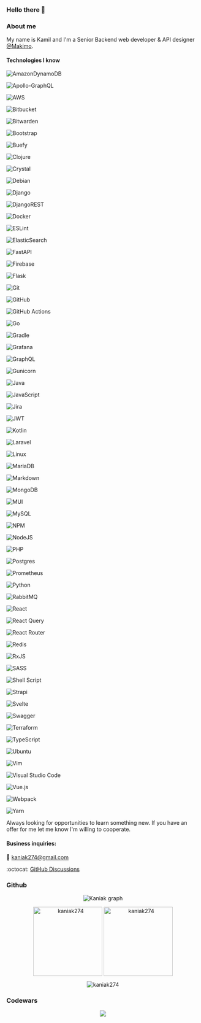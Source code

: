 ### Hello there 👋

### About me
My name is Kamil and I'm a Senior Backend web developer & API designer [@Makimo](https://github.com/makimo).

#### Technologies I know

![AmazonDynamoDB](https://img.shields.io/badge/Amazon%20DynamoDB-4053D6?style=for-the-badge&logo=Amazon%20DynamoDB&logoColor=white)

![Apollo-GraphQL](https://img.shields.io/badge/-ApolloGraphQL-311C87?style=for-the-badge&logo=apollo-graphql)

![AWS](https://img.shields.io/badge/AWS-%23FF9900.svg?style=for-the-badge&logo=amazon-aws&logoColor=white)

![Bitbucket](https://img.shields.io/badge/bitbucket-%230047B3.svg?style=for-the-badge&logo=bitbucket&logoColor=white)

![Bitwarden](https://img.shields.io/badge/bitwarden-%23175DDC.svg?style=for-the-badge&logo=bitwarden&logoColor=white)

![Bootstrap](https://img.shields.io/badge/bootstrap-%23563D7C.svg?style=for-the-badge&logo=bootstrap&logoColor=white)

![Buefy](https://img.shields.io/badge/Buefy-7957D5?style=for-the-badge&logo=buefy&logoColor=48289E)

![Clojure](https://img.shields.io/badge/Clojure-%23Clojure.svg?style=for-the-badge&logo=Clojure&logoColor=Clojure)

![Crystal](https://img.shields.io/badge/crystal-%23000000.svg?style=for-the-badge&logo=crystal&logoColor=white)

![Debian](https://img.shields.io/badge/Debian-D70A53?style=for-the-badge&logo=debian&logoColor=white)

![Django](https://img.shields.io/badge/django-%23092E20.svg?style=for-the-badge&logo=django&logoColor=white)

![DjangoREST](https://img.shields.io/badge/DJANGO-REST-ff1709?style=for-the-badge&logo=django&logoColor=white&color=ff1709&labelColor=gray)

![Docker](https://img.shields.io/badge/docker-%230db7ed.svg?style=for-the-badge&logo=docker&logoColor=white)

![ESLint](https://img.shields.io/badge/ESLint-4B3263?style=for-the-badge&logo=eslint&logoColor=white)

![ElasticSearch](https://img.shields.io/badge/-ElasticSearch-005571?style=for-the-badge&logo=elasticsearch)

![FastAPI](https://img.shields.io/badge/FastAPI-005571?style=for-the-badge&logo=fastapi)

![Firebase](https://img.shields.io/badge/firebase-%23039BE5.svg?style=for-the-badge&logo=firebase)

![Flask](https://img.shields.io/badge/flask-%23000.svg?style=for-the-badge&logo=flask&logoColor=white)

![Git](https://img.shields.io/badge/git-%23F05033.svg?style=for-the-badge&logo=git&logoColor=white)

![GitHub](https://img.shields.io/badge/github-%23121011.svg?style=for-the-badge&logo=github&logoColor=white)

![GitHub Actions](https://img.shields.io/badge/github%20actions-%232671E5.svg?style=for-the-badge&logo=githubactions&logoColor=white)

![Go](https://img.shields.io/badge/go-%2300ADD8.svg?style=for-the-badge&logo=go&logoColor=white)

![Gradle](https://img.shields.io/badge/Gradle-02303A.svg?style=for-the-badge&logo=Gradle&logoColor=white)

![Grafana](https://img.shields.io/badge/grafana-%23F46800.svg?style=for-the-badge&logo=grafana&logoColor=white)

![GraphQL](https://img.shields.io/badge/-GraphQL-E10098?style=for-the-badge&logo=graphql&logoColor=white)

![Gunicorn](https://img.shields.io/badge/gunicorn-%298729.svg?style=for-the-badge&logo=gunicorn&logoColor=white)

![Java](https://img.shields.io/badge/java-%23ED8B00.svg?style=for-the-badge&logo=java&logoColor=white)

![JavaScript](https://img.shields.io/badge/javascript-%23323330.svg?style=for-the-badge&logo=javascript&logoColor=%23F7DF1E)

![Jira](https://img.shields.io/badge/jira-%230A0FFF.svg?style=for-the-badge&logo=jira&logoColor=white)

![JWT](https://img.shields.io/badge/JWT-black?style=for-the-badge&logo=JSON%20web%20tokens)

![Kotlin](https://img.shields.io/badge/kotlin-%230095D5.svg?style=for-the-badge&logo=kotlin&logoColor=white)

![Laravel](https://img.shields.io/badge/laravel-%23FF2D20.svg?style=for-the-badge&logo=laravel&logoColor=white)

![Linux](https://img.shields.io/badge/Linux-FCC624?style=for-the-badge&logo=linux&logoColor=black)

![MariaDB](https://img.shields.io/badge/MariaDB-003545?style=for-the-badge&logo=mariadb&logoColor=white)

![Markdown](https://img.shields.io/badge/markdown-%23000000.svg?style=for-the-badge&logo=markdown&logoColor=white)

![MongoDB](https://img.shields.io/badge/MongoDB-%234ea94b.svg?style=for-the-badge&logo=mongodb&logoColor=white)

![MUI](https://img.shields.io/badge/MUI-%230081CB.svg?style=for-the-badge&logo=mui&logoColor=white)

![MySQL](https://img.shields.io/badge/mysql-%2300f.svg?style=for-the-badge&logo=mysql&logoColor=white)

![NPM](https://img.shields.io/badge/NPM-%23000000.svg?style=for-the-badge&logo=npm&logoColor=white)

![NodeJS](https://img.shields.io/badge/node.js-6DA55F?style=for-the-badge&logo=node.js&logoColor=white)

![PHP](https://img.shields.io/badge/php-%23777BB4.svg?style=for-the-badge&logo=php&logoColor=white)

![Postgres](https://img.shields.io/badge/postgres-%23316192.svg?style=for-the-badge&logo=postgresql&logoColor=white)

![Prometheus](https://img.shields.io/badge/Prometheus-E6522C?style=for-the-badge&logo=Prometheus&logoColor=white)

![Python](https://img.shields.io/badge/python-3670A0?style=for-the-badge&logo=python&logoColor=ffdd54)

![RabbitMQ](https://img.shields.io/badge/Rabbitmq-FF6600?style=for-the-badge&logo=rabbitmq&logoColor=white)

![React](https://img.shields.io/badge/react-%2320232a.svg?style=for-the-badge&logo=react&logoColor=%2361DAFB)

![React Query](https://img.shields.io/badge/-React%20Query-FF4154?style=for-the-badge&logo=react%20query&logoColor=white)

![React Router](https://img.shields.io/badge/React_Router-CA4245?style=for-the-badge&logo=react-router&logoColor=white)

![Redis](https://img.shields.io/badge/redis-%23DD0031.svg?style=for-the-badge&logo=redis&logoColor=white)

![RxJS](https://img.shields.io/badge/rxjs-%23B7178C.svg?style=for-the-badge&logo=reactivex&logoColor=white)

![SASS](https://img.shields.io/badge/SASS-hotpink.svg?style=for-the-badge&logo=SASS&logoColor=white)

![Shell Script](https://img.shields.io/badge/shell_script-%23121011.svg?style=for-the-badge&logo=gnu-bash&logoColor=white)

![Strapi](https://img.shields.io/badge/strapi-%232E7EEA.svg?style=for-the-badge&logo=strapi&logoColor=white)

![Svelte](https://img.shields.io/badge/svelte-%23f1413d.svg?style=for-the-badge&logo=svelte&logoColor=white)

![Swagger](https://img.shields.io/badge/-Swagger-%23Clojure?style=for-the-badge&logo=swagger&logoColor=white)

![Terraform](https://img.shields.io/badge/terraform-%235835CC.svg?style=for-the-badge&logo=terraform&logoColor=white)

![TypeScript](https://img.shields.io/badge/typescript-%23007ACC.svg?style=for-the-badge&logo=typescript&logoColor=white)

![Ubuntu](https://img.shields.io/badge/Ubuntu-E95420?style=for-the-badge&logo=ubuntu&logoColor=white)

![Vim](https://img.shields.io/badge/VIM-%2311AB00.svg?style=for-the-badge&logo=vim&logoColor=white)

![Visual Studio Code](https://img.shields.io/badge/Visual%20Studio%20Code-0078d7.svg?style=for-the-badge&logo=visual-studio-code&logoColor=white)

![Vue.js](https://img.shields.io/badge/vuejs-%2335495e.svg?style=for-the-badge&logo=vuedotjs&logoColor=%234FC08D)

![Webpack](https://img.shields.io/badge/webpack-%238DD6F9.svg?style=for-the-badge&logo=webpack&logoColor=black)

![Yarn](https://img.shields.io/badge/yarn-%232C8EBB.svg?style=for-the-badge&logo=yarn&logoColor=white)

Always looking for opportunities to learn something new. If you have an offer for me let me know I'm willing to cooperate.

#### Business inquiries:
📧 kaniak274@gmail.com

:octocat: [GitHub Discussions](https://github.com/kaniak274/kaniak274/discussions)

### Github
<p align="center">
    <img
         alt="Kaniak graph"
         src="https://activity-graph.herokuapp.com/graph?username=kaniak274&bg_color=0D1117&color=e05397&line=e05397&point=FFFFFF&hide_border=true&"
    />

</p>

<p align="center">
    <img
         height="180em"
         src="https://github-readme-stats.vercel.app/api?username=kaniak274&hide_border=true&count_private=true&show_icons=true&theme=midnight-purple"
         alt="kaniak274" 
         align = "center"
    />
    <img
         height="180em"
         src="https://github-readme-stats.vercel.app/api/top-langs?username=kaniak274&show_icons=true&locale=en&layout=compact&hide_border=true&theme=midnight-purple" 
         alt="kaniak274"
         align="center"
     />
</p>

<p align="center">
    <img src="https://github-profile-trophy.vercel.app/?username=kaniak274&margin-w=5&theme=midnight-purple" alt="kaniak274" />
</p>


### Codewars
<p align="center">
    <a href="https://www.codewars.com/users/Kaniak/badges/large" alt="Contributors">
        <img src="https://www.codewars.com/users/Kaniak/badges/large" />
    </a>
</p>

<!--
**kaniak274/kaniak274** is a ✨ _special_ ✨ repository because its `README.md` (this file) appears on your GitHub profile.

Here are some ideas to get you started:

- 🔭 I’m currently working on ...
- 🌱 I’m currently learning ...
- 👯 I’m looking to collaborate on ...
- 🤔 I’m looking for help with ...
- 💬 Ask me about ...
- 📫 How to reach me: ...
- 😄 Pronouns: ...
- ⚡ Fun fact: ...
-->
